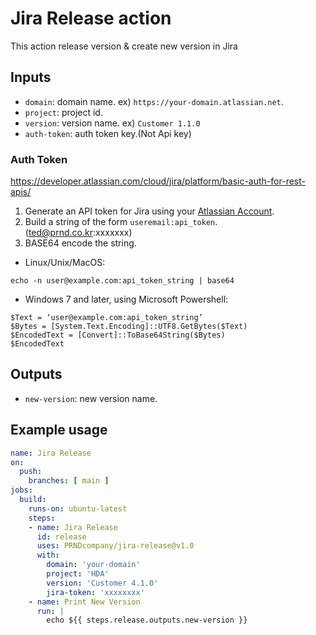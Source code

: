 # Jira Release action
This action release version & create new version in Jira

## Inputs
- `domain`:  domain name. ex) `https://your-domain.atlassian.net`.
- `project`:  project id. 
- `version`:  version name. ex) `Customer 1.1.0`
- `auth-token`:  auth token key.(Not Api key) 

### Auth Token
https://developer.atlassian.com/cloud/jira/platform/basic-auth-for-rest-apis/

1. Generate an API token for Jira using your [Atlassian Account](https://id.atlassian.com/manage/api-tokens).
2. Build a string of the form `useremail:api_token`. (ted@prnd.co.kr:xxxxxxx) 
3. BASE64 encode the string.
- Linux/Unix/MacOS:
```
echo -n user@example.com:api_token_string | base64
```
- Windows 7 and later, using Microsoft Powershell:
```
$Text = ‘user@example.com:api_token_string’
$Bytes = [System.Text.Encoding]::UTF8.GetBytes($Text)
$EncodedText = [Convert]::ToBase64String($Bytes)
$EncodedText
```


## Outputs
- `new-version`: new version name. 


## Example usage
```yaml
name: Jira Release
on:
  push:
    branches: [ main ]
jobs:
  build:
    runs-on: ubuntu-latest
    steps:
    - name: Jira Release
      id: release
      uses: PRNDcompany/jira-release@v1.0
      with:
        domain: 'your-domain'
        project: 'HDA'
        version: 'Customer 4.1.0'
        jira-token: 'xxxxxxxx'
    - name: Print New Version
      run: |
        echo ${{ steps.release.outputs.new-version }}
```
